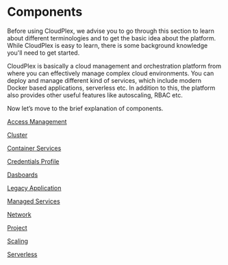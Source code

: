 # Components

Before using CloudPlex, we advise you to go through this section to learn about different terminologies and to get the basic idea about the platform. While CloudPlex is easy to learn, there is some background knowledge you'll need to get started. 

CloudPlex is basically a cloud management and orchestration platform from where you can effectively manage complex cloud environments. You can deploy and manage different kind of services, which include modern Docker based applications, serverless etc. In addition to this, the platform also provides other useful features like autoscaling, RBAC etc. 

Now let’s move to the brief explanation of components.

[Access Management](/pages/user-guide/components/access-management/access-management?id=access-management)

[Cluster](/pages/user-guide/components/cluster/cluster?id=cluster)

[Container Services](/pages/user-guide/components/container-services/container-services?id=container-services)

[Credentials Profile](/pages/user-guide/components/credentials-profile/credentials-profile?id=credentials-profile)

[Dasboards](/pages/user-guide/components/dashboard/dashboard?id=dashboard)

[Legacy Application](/pages/user-guide/components/legacy-applications/legacy-applications?id=legacy-application)

[Managed Services](/pages/user-guide/components/managed-service/managed-service?id=managed-services)

[Network](http://localhost:3000/#/pages/user-guide/components/network/network?id=networking)

[Project](/pages/user-guide/components/project/project?id=project)

[Scaling](/pages/user-guide/components/scaling/scaling?id=scaling)

[Serverless](/pages/user-guide/components/serverless/serverless?id=serverless)

